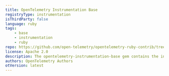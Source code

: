 ```yaml
---
title: OpenTelemetry Instrumentation Base
registryType: instrumentation
isThirdParty: false
language: ruby
tags:
    - base
    - instrumentation
    - ruby
repo: https://github.com/open-telemetry/opentelemetry-ruby-contrib/tree/main/instrumentation/base
license: Apache 2.0
description: The opentelemetry-instrumentation-base gem contains the instrumentation base class, and the instrumentation registry.
authors: OpenTelemetry Authors
otVersion: latest
---
```

